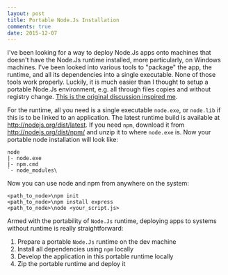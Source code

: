 ```yaml
---
layout: post
title: Portable Node.Js Installation
comments: true
date: 2015-12-07
---
```


I've been looking for a way to deploy Node.Js apps onto machines that doesn't have the Node.Js runtime installed, more particularly, on Windows machines. I've been looked into various tools to "package" the app, the runtime, and all its dependencies into a single executable. None of those tools work properly. Luckily, it is much easier than I thought to setup a portable Node.Js environment, e.g. all through files copies and without registry change. [This is the original discussion inspired me][portable-node].

For the runtime, all you need is a single executable `node.exe`, or `node.lib` if this is to be linked to an application. The latest runtime build is available at http://nodejs.org/dist/latest. If you need `npm`, download it from http://nodejs.org/dist/npm/ and unzip it to where `node.exe` is. Now your portable node installation will look like:

    node
    |- node.exe
    |- npm.cmd
    `- node_modules\

Now you can use node and npm from anywhere on the system:

    <path_to_node>\npm init
    <path_to_node>\npm install express
    <path_to_node>\node <your_script.js>

Armed with the portability of `Node.Js` runtime, deploying apps to systems without runtime is really straightforward:

1. Prepare a portable `Node.Js` runtime on the dev machine
2. Install all dependencies using `npm` locally
3. Develop the application in this portable runtime locally
4. Zip the portable runtime and deploy it

[portable-node]: https://github.com/nodejs/node-v0.x-archive/issues/3978
